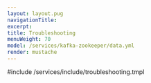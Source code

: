 ```yaml
---
layout: layout.pug
navigationTitle:
excerpt:
title: Troubleshooting
menuWeight: 70
model: /services/kafka-zookeeper/data.yml
render: mustache
---
```


#include /services/include/troubleshooting.tmpl
